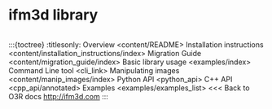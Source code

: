 # ifm3d library
```{include} content/news/news_release.md
```

:::{toctree}
:titlesonly:
Overview <content/README>
Installation instructions <content/installation_instructions/index>
Migration Guide <content/migration_guide/index>
Basic library usage <examples/index>
Command Line tool <cli_link>
Manipulating images <content/manip_images/index>
Python API <python_api>
C++ API <cpp_api/annotated>
Examples <examples/examples_list>
<<< Back to O3R docs <http://ifm3d.com>
::: 
